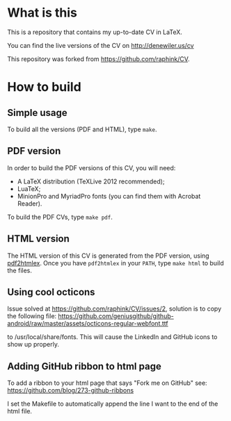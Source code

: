 # What is this

This is a repository that contains my up-to-date CV in LaTeX.

You can find the live versions of the CV on http://denewiler.us/cv

This repository was forked from https://github.com/raphink/CV.

# How to build

## Simple usage

To build all the versions (PDF and HTML), type `make`.

## PDF version

In order to build the PDF versions of this CV, you will need:

   * A LaTeX distribution (TeXLive 2012 recommended);
   * LuaTeX;
   * MinionPro and MyriadPro fonts (you can find them with Acrobat Reader).

To build the PDF CVs, type `make pdf`.

## HTML version

The HTML version of this CV is generated from the PDF version, using [pdf2htmlex](https://github.com/coolwanglu/pdf2htmlEX). Once you have `pdf2htmlex` in your `PATH`, type `make html` to build the files.


## Using cool octicons

Issue solved at https://github.com/raphink/CV/issues/2, solution is to copy the following file:
https://github.com/geniusgithub/github-android/raw/master/assets/octicons-regular-webfont.ttf

to /usr/local/share/fonts. This will cause the LinkedIn and GitHub icons to show up properly.


## Adding GitHub ribbon to html page

To add a ribbon to your html page that says "Fork me on GitHub" see:
https://github.com/blog/273-github-ribbons

I set the Makefile to automatically append the line I want to the end of the html file.
